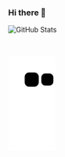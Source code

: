 ### Hi there 👋

<!--
**kansuorhan/kansuorhan** is a ✨ _special_ ✨ repository because its `README.md` (this file) appears on your GitHub profile.

Here are some ideas to get you started:

- 🔭 I’m currently working on ...
- 🌱 I’m currently learning ...
- 👯 I’m looking to collaborate on ...
- 🤔 I’m looking for help with ...
- 💬 Ask me about ...
- 📫 How to reach me: ...
- 😄 Pronouns: ...
- ⚡ Fun fact: ...
-->



![GitHub Stats](https://github-readme-stats.vercel.app/api?username=kansuorhan&theme=swift&show_icons=true)

![<Mail>](https://img.shields.io/badge/<GMail>-<Mavi>?style=for-the-badge&logo=<Mail>&logoColor=<Siyah>)

![snake gif](https://github.com/kansuorhan/kansuorhan/blob/output/github-contribution-grid-snake.svg)
